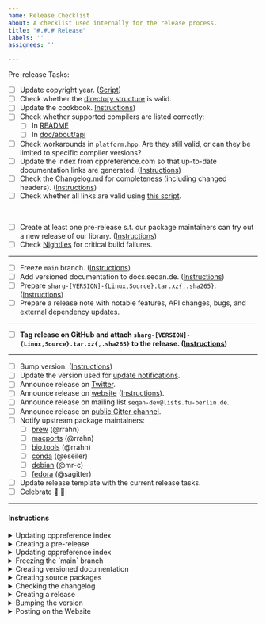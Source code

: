 ```yaml
---
name: Release Checklist
about: A checklist used internally for the release process.
title: "#.#.# Release"
labels: ''
assignees: ''

---
```


Pre-release Tasks:

- [ ] Update copyright year. ([Script](https://github.com/seqan/sharg-parser/blob/main/test/scripts/update_copyright.sh))
- [ ] Check whether the [directory structure](https://github.com/seqan/sharg-parser/blob/main/doc/setup/quickstart_cmake/index.md) is valid.
- [ ] Update the cookbook. [Instructions](#cookbook))
- [ ] Check whether supported compilers are listed correctly:
  - [ ] In [README](https://github.com/seqan/sharg-parser/blob/main/README.md)
  - [ ] In [doc/about/api](https://github.com/seqan/sharg-parser/blob/main/doc/about/api/index.md)
- [ ] Check workarounds in `platform.hpp`. Are they still valid, or can they be limited to specific compiler versions?
- [ ] Update the index from cppreference.com so that up-to-date documentation links are generated. ([Instructions](#cppreference))
- [ ] Check the [Changelog.md](https://github.com/seqan/sharg-parser/blob/main/CHANGELOG.md) for completeness (including changed headers). ([Instructions](#changelog))
- [ ] Check whether all links are valid using [this script](https://github.com/seqan/sharg-parser/blob/main/test/scripts/link_check.sh).
<br>

- [ ] Create at least one pre-release s.t. our package maintainers can try out a new release of our library. ([Instructions](#prerelease))
- [ ] Check [Nightlies](https://cdash.seqan.de/index.php?project=Sharg) for critical build failures.

---

- [ ] Freeze `main` branch. ([Instructions](#freeze))
- [ ] Add versioned documentation to docs.seqan.de. ([Instructions](#versioned-docs))
- [ ] Prepare `sharg-[VERSION]-{Linux,Source}.tar.xz{,.sha265}`. ([Instructions](#packaging))
- [ ] Prepare a release note with notable features, API changes, bugs, and external dependency updates.

---

- [ ] **Tag release on GitHub and attach `sharg-[VERSION]-{Linux,Source}.tar.xz{,.sha265}` to the release. ([Instructions](#release))**

---

- [ ] Bump version. ([Instructions](#version-bump))
- [ ] Update the version used for [update notifications](https://github.com/OpenMS/usage_plots/blob/master/seqan_versions.txt).
- [ ] Announce release on [Twitter](https://twitter.com/seqanlib).
- [ ] Announce release on [website](https://www.seqan.de) ([Instructions](#website-post)).
- [ ] Announce release on mailing list `seqan-dev@lists.fu-berlin.de`.
- [ ] Announce release on [public Gitter channel](https://gitter.im/seqan/Lobby).
- [ ] Notify upstream package maintainers:
  - [ ] [brew](https://github.com/brewsci/homebrew-bio/tree/develop/Formula/seqan%403.rb) (@rrahn)
  - [ ] [macports](https://github.com/macports/macports-ports/tree/master/science/seqan3/Portfile) (@rrahn)
  - [ ] [bio.tools](https://bio.tools/seqan) (@rrahn)
  - [ ] [conda](https://github.com/bioconda/bioconda-recipes/tree/master/recipes/seqan3) (@eseiler)
  - [ ] [debian](https://tracker.debian.org/pkg/seqan3) (@mr-c)
  - [ ] [fedora](https://src.fedoraproject.org/rpms/seqan3) (@sagitter)
- [ ] Update release template with the current release tasks.
- [ ] Celebrate :tada: :beer:

---

#### Instructions

<a name="cookbook"></a>
<details><summary>Updating cppreference index</summary><br>

Execute `/path/to/sharg/test/scripts/add_snippets_to_cookbook.sh`
Create a PR if there are any changes in the cookbook because new snippets have been added.

</details>
<a name="prerelease"></a>
<details><summary>Creating a pre-release</summary><br>

GitHub is not able to create annotated releases (https://github.com/seqan/product_backlog/issues/159), so we have to manually sign the release.
Make sure you have set up [signed commits](https://docs.github.com/en/authentication/managing-commit-signature-verification/signing-commits).
```bash
git checkout release-[VERSION]
git tag -s [VERSION]-rc.[RC] # e.g. 3.1.0-rc.1
git push upstream [VERSION]-rc.[RC]
```

You will need to provide a tag message. Since this is a pre-release, it can be as simple as `Tag 3.1.0-rc.1`.

Now follow the [packaging instructions](#packaging) to create `sharg-[VERSION]-rc.[RC]-{Linux,Source}.tar.xz{,.sha265}`.

Go to https://github.com/seqan/sharg-parser/releases and create a new release using the created tag and attach the source packages.

:warning: **Make sure to set the tick for "This is a pre-release"** :warning:

Once again, the release message can be simply something along the lines of:
```
This is the first release candidate for Sharg 1.0.0

You can find a list of changes in our [changelog](https://github.com/seqan/sharg-parser/blob/1.0.0-rc.1/CHANGELOG.md).
```

Afterwards, bump the succeeding release candidate number in the `main`` branch: [include/sharg/version.hpp](https://github.com/seqan/sharg-parser/blob/1.0.0/include/sharg/version.hpp#L17-L22).

</details>
<a name="cppreference"></a>
<details><summary>Updating cppreference index</summary><br>

Check for [new releases](https://github.com/PeterFeicht/cppreference-doc/releases) and update the link and hash in [test/documentation/sharg-doxygen.cmake](https://github.com/seqan/sharg-parser/blob/1.0.0/test/documentation/sharg-doxygen.cmake#L55).
You can compute the hash via `wget -O- <link to html book> | sha256sum`.

</details>
<a name="freeze"></a>
<details><summary>Freezing the `main` branch</summary><br>

- Make sure all PRs that should be merged are merged.
- Set `SHARG_RELEASE_CANDIDATE` to `0` [include/sharg/version.hpp](https://github.com/seqan/sharg-parser/blob/1.0.0/include/sharg/version.hpp#L24).
- This should be the last commit before the release.

</details>
<a name="versioned-docs"></a>
<details><summary>Creating versioned documentation</summary><br>

1. Checkout the release tag and build documentation.
2. Create a `#.#.#` directory for the release in `/web/docs.seqan.de/htdocs/sharg/`
3. Copy everything from the build (`doc_usr/html/*`) into the `#.#.#` directory.
4. Alter the file `/web/docs.seqan.de/htdocs/sharg.html` with a link to the new documentation build.

</details>
<a name="packaging"></a>
<details><summary>Creating source packages</summary><br>

Use a new clone of the repository.
```bash
git clone https://github.com/seqan/sharg-parser.git
cd sharg-parser
git checkout release-[VERSION] # version/branch to pack

mkdir ../package-build
cd ../package-build

cmake ../sharg-parser # configure
cpack # builds binary package, e.g. sharg-[VERSION]-Linux.tar.xz{,.sha265}
cmake --build . --target package_source # builds source package, e.g. sharg-[VERSION]-Source.tar.xz{,.sha265}
```

</details>
<a name="changelog"></a>
<details><summary>Checking the changelog</summary><br>

- List all newly supported and dropped compilers.
- Check that all PR links are consistent, e.g., `[\#2](https://github.com/seqan/sharg-parser/pull/2)`:
  - Search `(\[\\#)(\d+)(\]\(.+?)(\d+)(\))` and replace `$1$2$3$2$5` (i.e., replace link issue-id by the displayed id).

</details>
<a name="release"></a>
<details><summary>Creating a release</summary><br>

GitHub is not able to create annotated releases (https://github.com/seqan/product_backlog/issues/159), so we have to manually sign the release.
Make sure you have set up [signed commits](https://docs.github.com/en/authentication/managing-commit-signature-verification/signing-commits).
```bash
git checkout release-[VERSION]
git tag -s [VERSION]
git push upstream [VERSION]
```

You will need to provide a tag message. We use the first sentences of the release note:

E.g. see previous tag messages (see https://github.com/seqan/sharg-parser/tags)
```
Sharg 1.0.0 Release

Sharg is awesome!
```

</details>
<a name="version-bump"></a>
<details><summary>Bumping the version</summary><br>

- Bump succeeding version number in the main branch: [include/sharg/version.hpp](https://github.com/seqan/sharg-parser/blob/1.0.0/include/sharg/version.hpp#L17-L22).
- The [`SHARG_RELEASE_CANDIDATE`](https://github.com/seqan/sharg-parser/blob/1.0.0/include/sharg/version.hpp#L24) must be set to `1` as `0` indicates a stable release.
- Bump the [latest stable version number](https://github.com/seqan/sharg-parser/blob/main/test/api_stability/CMakeLists.txt#L10) and [checksum](https://github.com/seqan/sharg-parser/blob/main/test/api_stability/CMakeLists.txt#L14) of the API-Stability test on main.

</details>

</details>
<a name="website-post"></a>
<details><summary>Posting on the Website</summary><br>

* Go to [the website repository](https://github.com/seqan/www.seqan.de).
* Add a new file in the `_posts` directory named "YYYY-MM-DD-sharg-X-X-X-release.md".
* Alternatively, you can copy and rename an old release post.
* The file should contain:
  * ```
    ---
    layout: post
    title: "Sharg 1.0.0 released"
    categories: release
    excerpt_separator: <!--more-->
    ---
    ```
  * Followed by a short release announcement.
  * Followed by the keyword `<!--more-->`.
  * Followed by the full release note.

</details>
